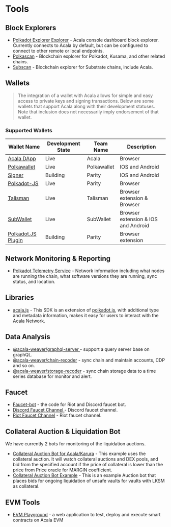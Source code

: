 # Tools

## Block Explorers

* [Polkadot Explorer Explorer](https://polkadot.js.org/apps/#/explorer) - Acala console dashboard block explorer. Currently connects to Acala by default, but can be configured to connect to other remote or local endpoints.
* [Polkascan](https://polkascan.io) - Blockchain explorer for Polkadot, Kusama, and other related chains.
* [Subscan](https://subscan.io) - Blockchain explorer for Substrate chains, include Acala.

## Wallets

> The integration of a wallet with Acala allows for simple and easy access to private keys and signing transactions. Below are some wallets that support Acala along with their development statuses. Note that inclusion does not necessarily imply endorsement of that wallet.

### Supported Wallets

| Wallet Name                                                    | Development State | Team Name   | Description                         |
| -------------------------------------------------------------- | ----------------- | ----------- | ----------------------------------- |
| [Acala DApp](https://apps.acala.network)                       | Live              | Acala       | Browser                             |
| [Polkawallet](https://polkawallet.io)                          | Live              | Polkawallet | IOS and Android                     |
| [Signer](https://www.parity.io/signer/)                        | Building          | Parity      | IOS and Android                     |
| [Polkadot-JS](https://polkadot.js.org/apps/#/accounts)         | Live              | Parity      | Browser                             |
| [Talisman](https://talisman.xyz)                               | Live              | Talisman    | Browser extension & Browser         |
| [SubWallet](https://subwallet.app)                             | Live              | SubWallet   | Browser extension & IOS and Android |
| [Polkadot.JS Plugin](https://github.com/polkadot-js/extension) | Building          | Parity      | Browser extension                   |

## Network Monitoring & Reporting

* [Polkadot Telemetry Service](https://telemetry.polkadot.io) - Network information including what nodes are running the chain, what software versions they are running, sync status, and location.

## Libraries

* [acala.js](https://github.com/AcalaNetwork/acala.js) - This SDK is an extension of [polkadot.js](https://github.com/polkadot-js/api), with additional type and metadata information, makes it easy for users to interact with the Acala Network.

## Data Analysis

* [@acala-weaver/graphql-server ](https://github.com/AcalaNetwork/chain-sync-server/tree/master/packages/graphql-server)- support a query server base on graphQL.
* [@acala-weaver/chain-recoder](https://github.com/AcalaNetwork/chain-sync-server/tree/master/packages/chain-recoder) - sync chain and maintain accounts, CDP and so on.
* [@acala-weaver/storage-recoder](https://github.com/AcalaNetwork/chain-sync-server/tree/master/packages/storage-recoder) - sync chain storage data to a time series database for monitor and alert.

## Faucet

* [Faucet-bot](https://github.com/AcalaNetwork/faucet-bot) - the code for Riot and Discord faucet bot.
* [Discord Faucet Channel ](https://discord.gg/V8XgJ5)- Discord faucet channel.
* [Riot Faucet Channel](https://riot.im/app/#/room/#acala-faucet:matrix.org) - Riot faucet channel.

## Collateral Auction & Liquidation Bot

We have currently 2 bots for monitoring of the liquidation auctions.

* [Collateral Auction Bot for Acala/Karura](https://github.com/open-web3-stack/guardian/tree/master/packages/example-guardian#collateral-auction-bot-for-acalakarura) - This example uses the collateral auction. It will watch collateral auctions and DEX pools, and bid from the specified account if the price of collateral is lower than the price from Price oracle for MARGIN coefficient.
* [Collateral Auction Bot Example](https://github.com/AcalaNetwork/collateral-auction-bot-example) - This is an example Auction bot that places bids for ongoing liquidation of unsafe vaults for vaults with LKSM as collateral.

## EVM Tools

* [EVM Playground](https://evm.acala.network) - a web application to test, deploy and execute smart contracts on Acala EVM
